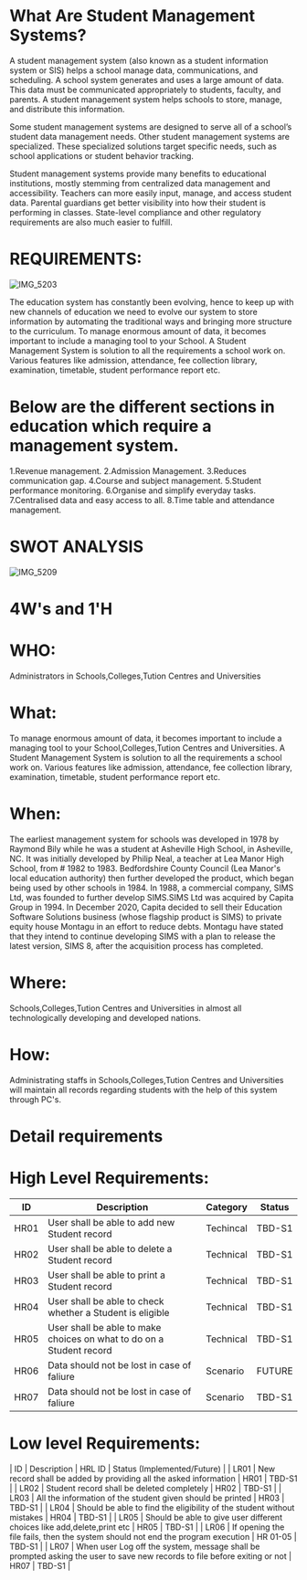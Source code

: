 
# What Are Student Management Systems?
A student management system (also known as a student information system or SIS) helps a school manage data, communications, and scheduling. A school system generates and uses a large amount of data. This data must be communicated appropriately to students, faculty, and parents. A student management system helps schools to store, manage, and distribute this information.

Some student management systems are designed to serve all of a school’s student data management needs. Other student management systems are specialized. These specialized solutions target specific needs, such as school applications or student behavior tracking.

Student management systems provide many benefits to educational institutions, mostly stemming from centralized data management and accessibility. Teachers can more easily input, manage, and access student data. Parental guardians get better visibility into how their student is performing in classes. State-level compliance and other regulatory requirements are also much easier to fulfill.



# REQUIREMENTS:

![IMG_5203](https://user-images.githubusercontent.com/80455876/114554448-5aec8c00-9c84-11eb-9ff8-c50dc60f9fe8.JPG)

The education system has constantly been evolving, hence to keep up with new channels of education we need to evolve our system to store information by automating the traditional ways and bringing more structure to the curriculum.
To manage enormous amount of data, it becomes important to include a managing tool to your School. A Student Management System is solution to all the requirements a school work on. Various features like admission, attendance, fee collection library, examination, timetable, student performance report etc.
# Below are the different sections in education which require a management system.    
1.Revenue management.
2.Admission Management.
3.Reduces communication gap.
4.Course and subject management.
5.Student performance monitoring.
6.Organise and simplify everyday tasks.
7.Centralised data and easy access to all.
8.Time table and attendance management.

# SWOT ANALYSIS

![IMG_5209](https://user-images.githubusercontent.com/80455876/114574603-04d51400-9c97-11eb-914a-d23692822d81.jpg)

# 4W's and 1'H

# WHO:
  Administrators in Schools,Colleges,Tution Centres and Universities
# What:
   To manage enormous amount of data, it becomes important to include a managing tool to your School,Colleges,Tution Centres and Universities. A Student Management System is solution to all the requirements a school work on. Various features like admission, attendance, fee collection library, examination, timetable, student performance report etc.

# When:
   The earliest management system for schools was developed in 1978 by Raymond Bily while he was a student at Asheville High School, in Asheville, NC.
   It was initially developed by Philip Neal, a teacher at Lea Manor High School, from # 1982 to 1983.
   Bedfordshire County Council (Lea Manor's local education authority) then further developed the product, which began being used by other schools in 1984.
   In 1988, a commercial company, SIMS Ltd, was founded to further develop SIMS.SIMS Ltd was acquired by Capita Group in 1994.
   In December 2020, Capita decided to sell their Education Software Solutions business (whose flagship product is SIMS) to private equity house Montagu in an effort to reduce debts. Montagu have stated that they intend to continue developing SIMS with a plan to release the latest version, SIMS 8, after the acquisition process has completed.

# Where:
   Schools,Colleges,Tution Centres and Universities in almost all technologically developing and developed nations.
 
# How:
   Administrating staffs in Schools,Colleges,Tution Centres and Universities will maintain all records regarding students with the help of this system through PC's.

# Detail requirements
# High Level Requirements:

| ID | Description | Category | Status |
| --- | --- | --- | --- | 
| HR01 | User shall be able to add new Student record | Techincal | TBD-S1 |
| HR02 | User shall be able to delete a Student record | Technical| TBD-S1 |
| HR03 | User shall be able to print a Student record | Technical| TBD-S1 |
| HR04 | User shall be able to check whether a Student is eligible| Technical| TBD-S1 |
| HR05 | User shall be able to make choices on what to do on a Student record | Technical| TBD-S1 |
| HR06 | Data should not be lost in case of faliure	| Scenario	| FUTURE |
| HR07 | Data should not be lost in case of faliure |	Scenario	| TBD-S1 |

# Low level Requirements:

| ID | Description | HRL ID | Status (Implemented/Future) |
| LR01 | New record shall be added by providing all the asked information | HR01 | TBD-S1 |
| LR02 | Student record shall be deleted completely | HR02 | TBD-S1 |
| LR03 | All the information of the student given should be printed | HR03 | TBD-S1 |
| LR04 | Should be able to find the eligibility of the student without mistakes | HR04 | TBD-S1 |
| LR05 | Should be able to give user different choices like add,delete,print etc | HR05 | TBD-S1 |
| LR06 | If opening the file fails, then the system should not end the program execution | HR 01-05 | TBD-S1 |
| LR07 | When user Log off the system, message shall be prompted asking the user to save new records to file before exiting or not | HR07 | TBD-S1 |

